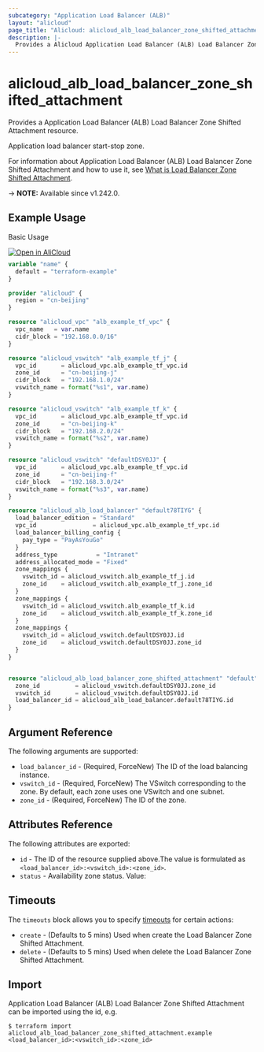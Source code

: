 ```yaml
---
subcategory: "Application Load Balancer (ALB)"
layout: "alicloud"
page_title: "Alicloud: alicloud_alb_load_balancer_zone_shifted_attachment"
description: |-
  Provides a Alicloud Application Load Balancer (ALB) Load Balancer Zone Shifted Attachment resource.
---
```


# alicloud_alb_load_balancer_zone_shifted_attachment

Provides a Application Load Balancer (ALB) Load Balancer Zone Shifted Attachment resource.

Application load balancer start-stop zone.

For information about Application Load Balancer (ALB) Load Balancer Zone Shifted Attachment and how to use it, see [What is Load Balancer Zone Shifted Attachment](https://www.alibabacloud.com/help/en/).

-> **NOTE:** Available since v1.242.0.

## Example Usage

Basic Usage

<div style="display: block;margin-bottom: 40px;"><div class="oics-button" style="float: right;position: absolute;margin-bottom: 10px;">
  <a href="https://api.aliyun.com/terraform?resource=alicloud_alb_load_balancer_zone_shifted_attachment&exampleId=2a10401b-8c0c-2f46-8529-1b110f8136b6bb30783d&activeTab=example&spm=docs.r.alb_load_balancer_zone_shifted_attachment.0.2a10401b8c&intl_lang=EN_US" target="_blank">
    <img alt="Open in AliCloud" src="https://img.alicdn.com/imgextra/i1/O1CN01hjjqXv1uYUlY56FyX_!!6000000006049-55-tps-254-36.svg" style="max-height: 44px; max-width: 100%;">
  </a>
</div></div>

```terraform
variable "name" {
  default = "terraform-example"
}

provider "alicloud" {
  region = "cn-beijing"
}

resource "alicloud_vpc" "alb_example_tf_vpc" {
  vpc_name   = var.name
  cidr_block = "192.168.0.0/16"
}

resource "alicloud_vswitch" "alb_example_tf_j" {
  vpc_id       = alicloud_vpc.alb_example_tf_vpc.id
  zone_id      = "cn-beijing-j"
  cidr_block   = "192.168.1.0/24"
  vswitch_name = format("%s1", var.name)
}

resource "alicloud_vswitch" "alb_example_tf_k" {
  vpc_id       = alicloud_vpc.alb_example_tf_vpc.id
  zone_id      = "cn-beijing-k"
  cidr_block   = "192.168.2.0/24"
  vswitch_name = format("%s2", var.name)
}

resource "alicloud_vswitch" "defaultDSY0JJ" {
  vpc_id       = alicloud_vpc.alb_example_tf_vpc.id
  zone_id      = "cn-beijing-f"
  cidr_block   = "192.168.3.0/24"
  vswitch_name = format("%s3", var.name)
}

resource "alicloud_alb_load_balancer" "default78TIYG" {
  load_balancer_edition = "Standard"
  vpc_id                = alicloud_vpc.alb_example_tf_vpc.id
  load_balancer_billing_config {
    pay_type = "PayAsYouGo"
  }
  address_type           = "Intranet"
  address_allocated_mode = "Fixed"
  zone_mappings {
    vswitch_id = alicloud_vswitch.alb_example_tf_j.id
    zone_id    = alicloud_vswitch.alb_example_tf_j.zone_id
  }
  zone_mappings {
    vswitch_id = alicloud_vswitch.alb_example_tf_k.id
    zone_id    = alicloud_vswitch.alb_example_tf_k.zone_id
  }
  zone_mappings {
    vswitch_id = alicloud_vswitch.defaultDSY0JJ.id
    zone_id    = alicloud_vswitch.defaultDSY0JJ.zone_id
  }
}


resource "alicloud_alb_load_balancer_zone_shifted_attachment" "default" {
  zone_id          = alicloud_vswitch.defaultDSY0JJ.zone_id
  vswitch_id       = alicloud_vswitch.defaultDSY0JJ.id
  load_balancer_id = alicloud_alb_load_balancer.default78TIYG.id
}
```

## Argument Reference

The following arguments are supported:
* `load_balancer_id` - (Required, ForceNew) The ID of the load balancing instance.
* `vswitch_id` - (Required, ForceNew) The VSwitch corresponding to the zone. By default, each zone uses one VSwitch and one subnet.
* `zone_id` - (Required, ForceNew) The ID of the zone.

## Attributes Reference

The following attributes are exported:
* `id` - The ID of the resource supplied above.The value is formulated as `<load_balancer_id>:<vswitch_id>:<zone_id>`.
* `status` - Availability zone status. Value:

## Timeouts

The `timeouts` block allows you to specify [timeouts](https://developer.hashicorp.com/terraform/language/resources/syntax#operation-timeouts) for certain actions:
* `create` - (Defaults to 5 mins) Used when create the Load Balancer Zone Shifted Attachment.
* `delete` - (Defaults to 5 mins) Used when delete the Load Balancer Zone Shifted Attachment.

## Import

Application Load Balancer (ALB) Load Balancer Zone Shifted Attachment can be imported using the id, e.g.

```shell
$ terraform import alicloud_alb_load_balancer_zone_shifted_attachment.example <load_balancer_id>:<vswitch_id>:<zone_id>
```